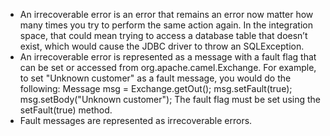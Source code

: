 * An irrecoverable error is an error that remains an error now matter how many times you try to perform the same action again. In the integration space, that could mean trying to access a database table that doesn’t exist, which would cause the JDBC driver to throw an SQLException.
* An irrecoverable error is represented as a message with a fault flag that can be set or accessed from org.apache.camel.Exchange. For example, to set "Unknown customer" as a fault message, you would do the following:
Message msg = Exchange.getOut();
msg.setFault(true);
msg.setBody("Unknown customer");
The fault flag must be set using the setFault(true) method.
* Fault messages are represented as irrecoverable errors.
